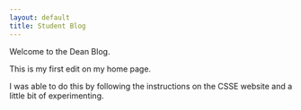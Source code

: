```yaml
---
layout: default
title: Student Blog
---
```



Welcome to the Dean Blog. 

This is my first edit on my home page.

I was able to do this by following the instructions on the CSSE website and a little bit of experimenting.